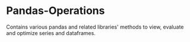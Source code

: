 # Pandas-Operations
Contains  various pandas and related libraries' methods to view, evaluate and optimize series and dataframes.
